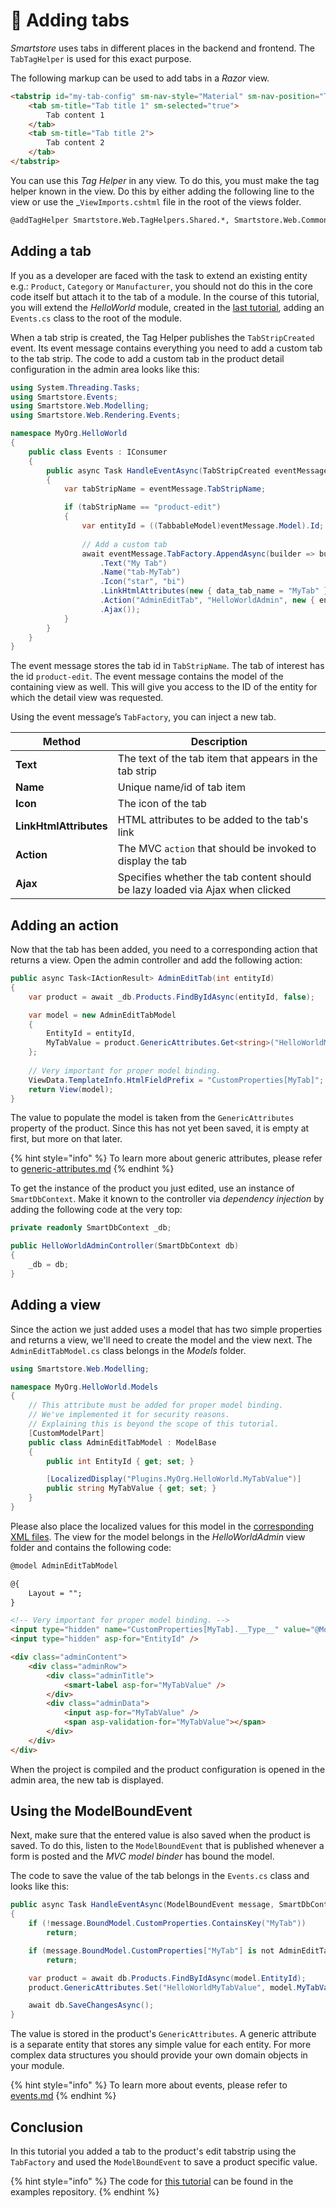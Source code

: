 # 🐣 Adding tabs

_Smartstore_ uses tabs in different places in the backend and frontend. The `TabTagHelper` is used for this exact purpose.

The following markup can be used to add tabs in a _Razor_ view.

```html
<tabstrip id="my-tab-config" sm-nav-style="Material" sm-nav-position="Top">
    <tab sm-title="Tab title 1" sm-selected="true">
        Tab content 1
    </tab>
    <tab sm-title="Tab title 2">
        Tab content 2
    </tab>
</tabstrip>
```

You can use this _Tag Helper_ in any view. To do this, you must make the tag helper known in the view. Do this by either adding the following line to the view or use the \_`ViewImports.cshtml` file in the root of the views folder.

```html
@addTagHelper Smartstore.Web.TagHelpers.Shared.*, Smartstore.Web.Common
```

## Adding a tab

If you as a developer are faced with the task to extend an existing entity e.g.: `Product`, `Category` or `Manufacturer`, you should not do this in the core code itself but attach it to the tab of a module. In the course of this tutorial, you will extend the _HelloWorld_ module, created in the [last tutorial](../tutorials/building-a-simple-hello-world-module.md), adding an `Events.cs` class to the root of the module.

When a tab strip is created, the Tag Helper publishes the `TabStripCreated` event. Its event message contains everything you need to add a custom tab to the tab strip. The code to add a custom tab in the product detail configuration in the admin area looks like this:

```csharp
using System.Threading.Tasks;
using Smartstore.Events;
using Smartstore.Web.Modelling;
using Smartstore.Web.Rendering.Events;

namespace MyOrg.HelloWorld
{
    public class Events : IConsumer
    {
        public async Task HandleEventAsync(TabStripCreated eventMessage)
        {
            var tabStripName = eventMessage.TabStripName;

            if (tabStripName == "product-edit")
            {
                var entityId = ((TabbableModel)eventMessage.Model).Id;
                
                // Add a custom tab
                await eventMessage.TabFactory.AppendAsync(builder => builder
                    .Text("My Tab")
                    .Name("tab-MyTab")
                    .Icon("star", "bi")
                    .LinkHtmlAttributes(new { data_tab_name = "MyTab" })
                    .Action("AdminEditTab", "HelloWorldAdmin", new { entityId })
                    .Ajax());
            }
        }
    }
}
```

The event message stores the tab id in `TabStripName`. The tab of interest has the id `product-edit`. The event message contains the model of the containing view as well. This will give you access to the ID of the entity for which the detail view was requested.

Using the event message’s `TabFactory`, you can inject a new tab.

| Method                 | Description                                                                   |
| ---------------------- | ----------------------------------------------------------------------------- |
| **Text**               | The text of the tab item that appears in the tab strip                        |
| **Name**               | Unique name/id of tab item                                                    |
| **Icon**               | The icon of the tab                                                           |
| **LinkHtmlAttributes** | HTML attributes to be added to the tab's link                                 |
| **Action**             | The MVC `action` that should be invoked to display the tab                    |
| **Ajax**               | Specifies whether the tab content should be lazy loaded via Ajax when clicked |

## Adding an action

Now that the tab has been added, you need to a corresponding action that returns a view. Open the admin controller and add the following action:

```csharp
public async Task<IActionResult> AdminEditTab(int entityId)
{
    var product = await _db.Products.FindByIdAsync(entityId, false);

    var model = new AdminEditTabModel
    {
        EntityId = entityId,
        MyTabValue = product.GenericAttributes.Get<string>("HelloWorldMyTabValue")
    };
    
    // Very important for proper model binding.
    ViewData.TemplateInfo.HtmlFieldPrefix = "CustomProperties[MyTab]";
    return View(model);
}
```

The value to populate the model is taken from the `GenericAttributes` property of the product. Since this has not yet been saved, it is empty at first, but more on that later.

{% hint style="info" %}
To learn more about generic attributes, please refer to [generic-attributes.md](../../../framework/advanced/generic-attributes.md "mention")
{% endhint %}

To get the instance of the product you just edited, use an instance of `SmartDbContext`. Make it known to the controller via _dependency injection_ by adding the following code at the very top:

```csharp
private readonly SmartDbContext _db;

public HelloWorldAdminController(SmartDbContext db)
{
    _db = db;
}
```

## Adding a view

Since the action we just added uses a model that has two simple properties and returns a view, we'll need to create the model and the view next. The `AdminEditTabModel.cs` class belongs in the _Models_ folder.

```csharp
using Smartstore.Web.Modelling;

namespace MyOrg.HelloWorld.Models
{
    // This attribute must be added for proper model binding.
    // We've implemented it for security reasons. 
    // Explaining this is beyond the scope of this tutorial.
    [CustomModelPart]
    public class AdminEditTabModel : ModelBase
    {
        public int EntityId { get; set; }

        [LocalizedDisplay("Plugins.MyOrg.HelloWorld.MyTabValue")]
        public string MyTabValue { get; set; }
    }
}

```

Please also place the localized values for this model in the [corresponding XML files](../tutorials/building-a-simple-hello-world-module.md#adding-localization). The view for the model belongs in the _HelloWorldAdmin_ view folder and contains the following code:

```html
@model AdminEditTabModel

@{
    Layout = "";
}

<!-- Very important for proper model binding. -->
<input type="hidden" name="CustomProperties[MyTab].__Type__" value="@Model.GetType().AssemblyQualifiedName" />
<input type="hidden" asp-for="EntityId" />

<div class="adminContent">
    <div class="adminRow">
        <div class="adminTitle">
            <smart-label asp-for="MyTabValue" />
        </div>
        <div class="adminData">
            <input asp-for="MyTabValue" />
            <span asp-validation-for="MyTabValue"></span>
        </div>
    </div>
</div>
```

When the project is compiled and the product configuration is opened in the admin area, the new tab is displayed.

## Using the ModelBoundEvent

Next, make sure that the entered value is also saved when the product is saved. To do this, listen to the `ModelBoundEvent` that is published whenever a form is posted and the _MVC model binder_ has bound the model.

The code to save the value of the tab belongs in the `Events.cs` class and looks like this:

```csharp
public async Task HandleEventAsync(ModelBoundEvent message, SmartDbContext db)
{
    if (!message.BoundModel.CustomProperties.ContainsKey("MyTab"))
        return;

    if (message.BoundModel.CustomProperties["MyTab"] is not AdminEditTabModel model)
        return;

    var product = await db.Products.FindByIdAsync(model.EntityId);
    product.GenericAttributes.Set("HelloWorldMyTabValue", model.MyTabValue);

    await db.SaveChangesAsync();
}
```

The value is stored in the product's `GenericAttributes`. A generic attribute is a separate entity that stores any simple value for each entity. For more complex data structures you should provide your own domain objects in your module.

{% hint style="info" %}
To learn more about events, please refer to [events.md](../../../framework/platform/events.md "mention")
{% endhint %}

## Conclusion

In this tutorial you added a tab to the product's edit tabstrip using the `TabFactory` and used the `ModelBoundEvent` to save a product specific value.

{% hint style="info" %}
The code for [this tutorial](https://github.com/smartstore/dev-docs-code-examples/tree/main/src/MyOrg.TabsTutorial) can be found in the examples repository.
{% endhint %}

